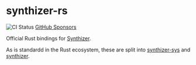 # synthizer-rs

![CI Status](https://github.com/synthizer/synthizer-rs/actions/workflows/ci.yaml/badge.svg)
[GitHub Sponsors](https://github.com/sponsors/ahicks92)

Official Rust bindings for [Synthizer](https://github.com/synthizer/synthizer).

As is standardd in the Rust ecosystem, these are split into
[synthizer-sys](./synthizer-sys/README.md) and
[synthizer](./synthizer/README.md).
